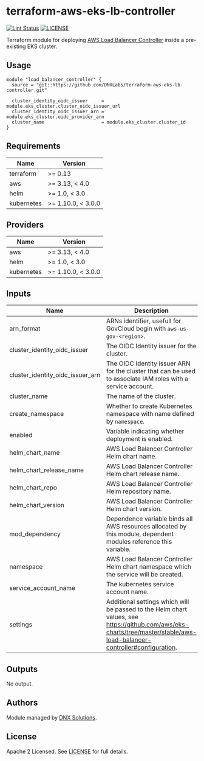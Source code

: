 # terraform-aws-eks-lb-controller

[![Lint Status](https://github.com/DNXLabs/terraform-aws-eks-lb-controller/workflows/Lint/badge.svg)](https://github.com/DNXLabs/terraform-aws-eks-lb-controller/actions)
[![LICENSE](https://img.shields.io/github/license/DNXLabs/terraform-aws-eks-lb-controller)](https://github.com/DNXLabs/terraform-aws-eks-lb-controller/blob/master/LICENSE)

Terraform module for deploying [AWS Load Balancer Controller](https://github.com/kubernetes-sigs/aws-load-balancer-controller) inside a pre-existing EKS cluster.

## Usage

```
module "load_balancer_controller" {
  source = "git::https://github.com/DNXLabs/terraform-aws-eks-lb-controller.git"

  cluster_identity_oidc_issuer     = module.eks_cluster.cluster_oidc_issuer_url
  cluster_identity_oidc_issuer_arn = module.eks_cluster.oidc_provider_arn
  cluster_name                     = module.eks_cluster.cluster_id
}
```

<!--- BEGIN_TF_DOCS --->

## Requirements

| Name | Version |
|------|---------|
| terraform | >= 0.13 |
| aws | >= 3.13, < 4.0 |
| helm | >= 1.0, < 3.0 |
| kubernetes | >= 1.10.0, < 3.0.0 |

## Providers

| Name | Version |
|------|---------|
| aws | >= 3.13, < 4.0 |
| helm | >= 1.0, < 3.0 |
| kubernetes | >= 1.10.0, < 3.0.0 |

## Inputs

| Name | Description | Type | Default | Required |
|------|-------------|------|---------|:--------:|
| arn\_format | ARNs identifier, usefull for GovCloud begin with `aws-us-gov-<region>`. | `string` | `"aws"` | no |
| cluster\_identity\_oidc\_issuer | The OIDC Identity issuer for the cluster. | `string` | n/a | yes |
| cluster\_identity\_oidc\_issuer\_arn | The OIDC Identity issuer ARN for the cluster that can be used to associate IAM roles with a service account. | `string` | n/a | yes |
| cluster\_name | The name of the cluster. | `string` | n/a | yes |
| create\_namespace | Whether to create Kubernetes namespace with name defined by `namespace`. | `bool` | `true` | no |
| enabled | Variable indicating whether deployment is enabled. | `bool` | `true` | no |
| helm\_chart\_name | AWS Load Balancer Controller Helm chart name. | `string` | `"aws-load-balancer-controller"` | no |
| helm\_chart\_release\_name | AWS Load Balancer Controller Helm chart release name. | `string` | `"aws-load-balancer-controller"` | no |
| helm\_chart\_repo | AWS Load Balancer Controller Helm repository name. | `string` | `"https://aws.github.io/eks-charts"` | no |
| helm\_chart\_version | AWS Load Balancer Controller Helm chart version. | `string` | `"1.3.2"` | no |
| mod\_dependency | Dependence variable binds all AWS resources allocated by this module, dependent modules reference this variable. | `any` | `null` | no |
| namespace | AWS Load Balancer Controller Helm chart namespace which the service will be created. | `string` | `"kube-system"` | no |
| service\_account\_name | The kubernetes service account name. | `string` | `"aws-alb-ingress-controller"` | no |
| settings | Additional settings which will be passed to the Helm chart values, see https://github.com/aws/eks-charts/tree/master/stable/aws-load-balancer-controller#configuration. | `any` | `{}` | no |

## Outputs

No output.

<!--- END_TF_DOCS --->

## Authors

Module managed by [DNX Solutions](https://github.com/DNXLabs).

## License

Apache 2 Licensed. See [LICENSE](https://github.com/DNXLabs/terraform-aws-eks-lb-controller/blob/master/LICENSE) for full details.
